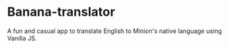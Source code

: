 # Banana-translator
 A fun and casual app to translate English to Minion's native language using Vanilla JS.
